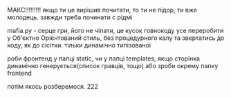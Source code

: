 МАКС!!!!!!!!!
якщо ти це вирішив почитати, то ти не підор, ти вже молодець. завжди треба починати с рідмі

mafia.py - серце гри, його не чіпати, це кусок говнокоду
усе переробити у Об'єктно Орієнтований стиль, без процедурного калу
та звертатись до коду, як до сісітки. тільки динамічно типізованої

роби фронтенд у папці static, чи у папці templates, якщо сторінка динамічно генерується(список гравців, тощо)
або зроби окрему папку frontend

потім якось розберемося. 
222
